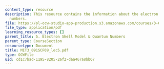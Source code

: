 ```yaml
---
content_type: resource
description: This resource contains the information about the electron shells & quantum
  numbers.
file: https://ol-ocw-studio-app-production.s3.amazonaws.com/courses/3-091sc-introduction-to-solid-state-chemistry-fall-2010/cd1c7bad1195820526f2daa467a8bb67_MIT3_091SCF09_lec5.pdf
file_type: application/pdf
learning_resource_types: []
parent_title: 5. Electron Shell Model & Quantum Numbers
parent_type: CourseSection
resourcetype: Document
title: MIT3_091SCF09_lec5.pdf
type: OCWFile
uid: cd1c7bad-1195-8205-26f2-daa467a8bb67
---
```

